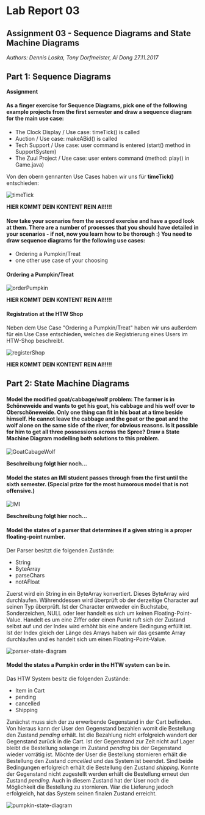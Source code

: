 # Lab Report 03
## Assignment 03 - Sequence Diagrams and State Machine Diagrams
_Authors: Dennis Loska, Tony Dorfmeister, Ai Dong 27.11.2017_

## Part 1: Sequence Diagrams
**Assignment**

#### As a finger exercise for Sequence Diagrams, pick one of the following example projects from the first semester and draw a sequence diagram for the main use case:

 - The Clock Display / Use case: timeTick() is called
 - Auction / Use case: makeABid() is called
 - Tech Support / Use case: user command is entered (start() method in SupportSystem)
 - The Zuul Project / Use case: user enters command (method: play() in Game.java)

Von den obern gennanten Use Cases haben wir uns für **timeTick()** entschieden:

![timeTick](useCase_timeTick.jpg)

**HIER KOMMT DEIN KONTENT REIN AI!!!!!**

#### Now take your scenarios from the second exercise and have a good look at them. There are a number of processes that you should have detailed in your scenarios - if not, now you learn how to be thorough :) You need to draw sequence diagrams for the following use cases:

- Ordering a Pumpkin/Treat
- one other use case of your choosing

#### Ordering a Pumpkin/Treat

![orderPumpkin](useCase_orderingPumkin.jpg)

**HIER KOMMT DEIN KONTENT REIN AI!!!!!**

#### Registration at the HTW Shop
Neben dem Use Case "Ordering a Pumpkin/Treat" haben wir uns außerdem für ein Use Case entschieden, welches die Registrierung eines Users im HTW-Shop beschreibt.

![registerShop](useCase_registrationHTWshop.jpg)

**HIER KOMMT DEIN KONTENT REIN AI!!!!!**

## Part 2: State Machine Diagrams

#### Model the modified goat/cabbage/wolf problem: The farmer is in Schöneweide and wants to get his goat, his cabbage and his wolf over to Oberschöneweide. Only one thing can fit in his boat at a time beside himself. He cannot leave the cabbage and the goat or the goat and the wolf alone on the same side of the river, for obvious reasons. Is it possible for him to get all three possessions across the Spree? Draw a State Machine Diagram modelling both solutions to this problem.

![GoatCabageWolf](goat-cabbage-wolf.png)

**Beschreibung folgt hier noch...**

#### Model the states an IMI student passes through from the first until the sixth semester. (Special prize for the most humorous model that is not offensive.)

![IMI](imi.png)

**Beschreibung folgt hier noch...**

#### Model the states of a parser that determines if a given string is a proper floating-point number.

Der Parser besitzt die folgenden Zustände:

- String
- ByteArray
- parseChars
- notAFloat

Zuerst wird ein String in ein ByteArray konvertiert. Dieses ByteArray wird durchlaufen. Währenddessen wird überprüft ob der derzeitige Character auf seinen Typ überprüft. Ist der Character entweder ein Buchstabe, Sonderzeichen, NULL oder leer handelt es sich um keinen Floating-Point-Value. Handelt es um eine Ziffer oder einen Punkt ruft sich der Zustand selbst auf und der Index wird erhöht bis eine andere Bedingung erfüllt ist. Ist der Index gleich der Länge des Arrays haben wir das gesamte Array durchlaufen und es handelt sich um einen Floating-Point-Value.

![parser-state-diagram](/Users/tweak/CloudStation/IMI/03_Semester/Informatik-03/labs/Lab03_SequenceAndStateMachineDiagrams/parser-state-diagram.jpeg)



#### Model the states a Pumpkin order in the HTW system can be in.

Das HTW System besitz die folgenden Zustände:

- Item in Cart
- pending
- cancelled
- Shipping

Zunächst muss sich der zu erwerbende Gegenstand in der Cart befinden. Von hieraus kann der User den Gegenstand bezahlen womit die Bestellung den Zustand *pending* erhält. Ist die Bezahlung nicht erfolgreich wandert der Gegenstand zurück in die Cart. Ist der Gegenstand zur Zeit nicht auf Lager bleibt die Bestellung solange im Zustand *pending* bis der Gegenstand wieder vorrätig ist. Möchte der User die Bestellung stornieren erhält die Bestellung den Zustand *cancelled* und das System ist beendet. Sind beide Bedingungen erfolgreich erhält die Bestellung den Zustand *shipping*. Konnte der Gegenstand nicht zugestellt werden erhält die Bestellung erneut den Zustand *pending*. Auch in diesem Zustand hat der User noch die Möglichkeit die Bestellung zu stornieren. War die Lieferung jedoch erfolgreich, hat das System seinen finalen Zustand erreicht.

![pumpkin-state-diagram](/Users/tweak/CloudStation/IMI/03_Semester/Informatik-03/labs/Lab03_SequenceAndStateMachineDiagrams/pumpkin-state-diagram.jpeg)
